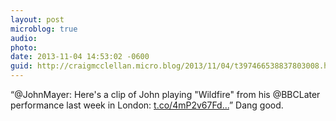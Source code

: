 ```yaml
---
layout: post
microblog: true
audio: 
photo: 
date: 2013-11-04 14:53:02 -0600
guid: http://craigmcclellan.micro.blog/2013/11/04/t397466538837803008.html
---
```

“@JohnMayer: Here's a clip of John playing "Wildfire" from his @BBCLater performance last week in London: [t.co/4mP2v67Fd...](http://t.co/4mP2v67Fd9)” Dang good.
